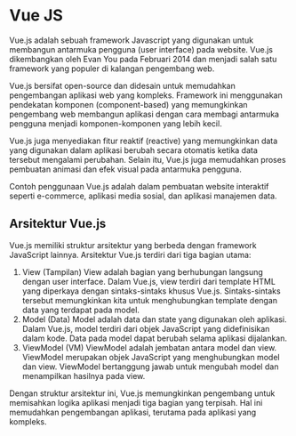 # Vue JS

Vue.js adalah sebuah framework Javascript yang digunakan untuk membangun antarmuka pengguna (user interface) pada website. Vue.js dikembangkan oleh Evan You pada Februari 2014 dan menjadi salah satu framework yang populer di kalangan pengembang web.

Vue.js bersifat open-source dan didesain untuk memudahkan pengembangan aplikasi web yang kompleks. Framework ini menggunakan pendekatan komponen (component-based) yang memungkinkan pengembang web membangun aplikasi dengan cara membagi antarmuka pengguna menjadi komponen-komponen yang lebih kecil.

Vue.js juga menyediakan fitur reaktif (reactive) yang memungkinkan data yang digunakan dalam aplikasi berubah secara otomatis ketika data tersebut mengalami perubahan. Selain itu, Vue.js juga memudahkan proses pembuatan animasi dan efek visual pada antarmuka pengguna.

Contoh penggunaan Vue.js adalah dalam pembuatan website interaktif seperti e-commerce, aplikasi media sosial, dan aplikasi manajemen data.

## Arsitektur Vue.js

Vue.js memiliki struktur arsitektur yang berbeda dengan framework JavaScript lainnya. Arsitektur Vue.js terdiri dari tiga bagian utama:

1. View (Tampilan) View adalah bagian yang berhubungan langsung dengan user interface. Dalam Vue.js, view terdiri dari template HTML yang diperkaya dengan sintaks-sintaks khusus Vue.js. Sintaks-sintaks tersebut memungkinkan kita untuk menghubungkan template dengan data yang terdapat pada model.
2. Model (Data) Model adalah data dan state yang digunakan oleh aplikasi. Dalam Vue.js, model terdiri dari objek JavaScript yang didefinisikan dalam kode. Data pada model dapat berubah selama aplikasi dijalankan.
3. ViewModel (VM) ViewModel adalah jembatan antara model dan view. ViewModel merupakan objek JavaScript yang menghubungkan model dan view. ViewModel bertanggung jawab untuk mengubah model dan menampilkan hasilnya pada view.

Dengan struktur arsitektur ini, Vue.js memungkinkan pengembang untuk memisahkan logika aplikasi menjadi tiga bagian yang terpisah. Hal ini memudahkan pengembangan aplikasi, terutama pada aplikasi yang kompleks.

